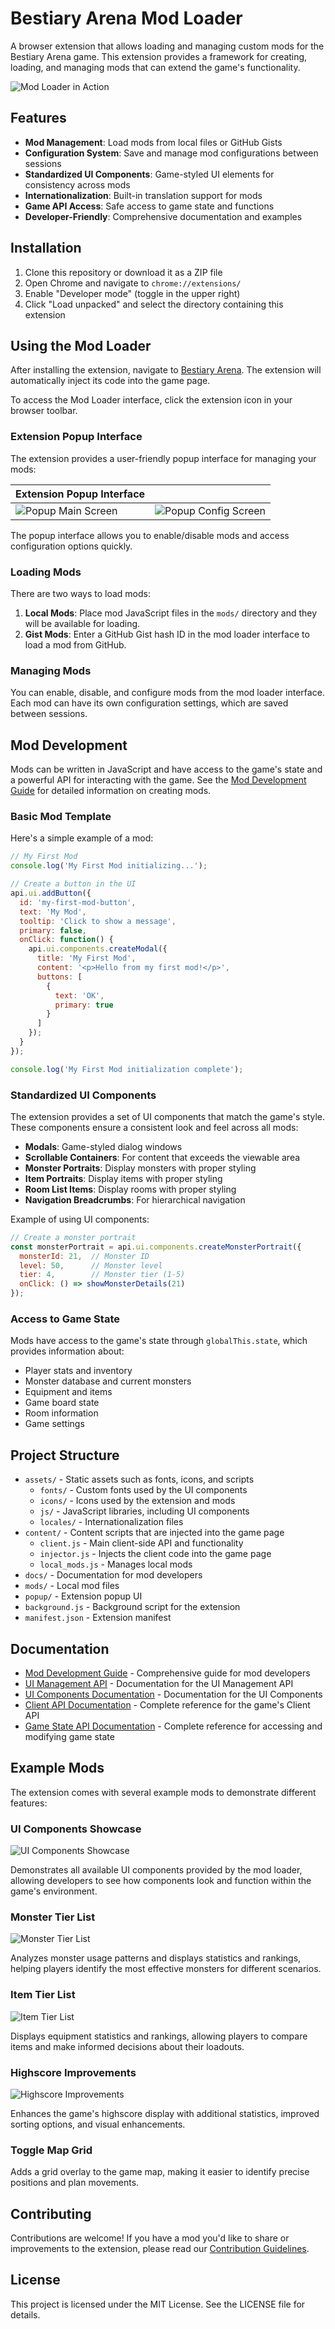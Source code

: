 # Bestiary Arena Mod Loader

A browser extension that allows loading and managing custom mods for the Bestiary Arena game. This extension provides a framework for creating, loading, and managing mods that can extend the game's functionality.

![Mod Loader in Action](docs/images/loaded_mods_injected.png)

## Features

- **Mod Management**: Load mods from local files or GitHub Gists
- **Configuration System**: Save and manage mod configurations between sessions
- **Standardized UI Components**: Game-styled UI elements for consistency across mods
- **Internationalization**: Built-in translation support for mods
- **Game API Access**: Safe access to game state and functions
- **Developer-Friendly**: Comprehensive documentation and examples

## Installation

1. Clone this repository or download it as a ZIP file
2. Open Chrome and navigate to `chrome://extensions/`
3. Enable "Developer mode" (toggle in the upper right)
4. Click "Load unpacked" and select the directory containing this extension

## Using the Mod Loader

After installing the extension, navigate to [Bestiary Arena](https://bestiaryarena.com/). The extension will automatically inject its code into the game page.

To access the Mod Loader interface, click the extension icon in your browser toolbar.

### Extension Popup Interface

The extension provides a user-friendly popup interface for managing your mods:

| Extension Popup Interface |  |
|-------------|----------------------|
| ![Popup Main Screen](docs/images/popup_screen_1.png) | ![Popup Config Screen](docs/images/popup_screen_2.png) |

The popup interface allows you to enable/disable mods and access configuration options quickly.

### Loading Mods

There are two ways to load mods:

1. **Local Mods**: Place mod JavaScript files in the `mods/` directory and they will be available for loading.
2. **Gist Mods**: Enter a GitHub Gist hash ID in the mod loader interface to load a mod from GitHub.

### Managing Mods

You can enable, disable, and configure mods from the mod loader interface. Each mod can have its own configuration settings, which are saved between sessions.

## Mod Development

Mods can be written in JavaScript and have access to the game's state and a powerful API for interacting with the game. See the [Mod Development Guide](docs/mod_development_guide.md) for detailed information on creating mods.

### Basic Mod Template

Here's a simple example of a mod:

```javascript
// My First Mod
console.log('My First Mod initializing...');

// Create a button in the UI
api.ui.addButton({
  id: 'my-first-mod-button',
  text: 'My Mod',
  tooltip: 'Click to show a message',
  primary: false,
  onClick: function() {
    api.ui.components.createModal({
      title: 'My First Mod',
      content: '<p>Hello from my first mod!</p>',
      buttons: [
        {
          text: 'OK',
          primary: true
        }
      ]
    });
  }
});

console.log('My First Mod initialization complete');
```

### Standardized UI Components

The extension provides a set of UI components that match the game's style. These components ensure a consistent look and feel across all mods:

- **Modals**: Game-styled dialog windows
- **Scrollable Containers**: For content that exceeds the viewable area
- **Monster Portraits**: Display monsters with proper styling
- **Item Portraits**: Display items with proper styling
- **Room List Items**: Display rooms with proper styling
- **Navigation Breadcrumbs**: For hierarchical navigation

Example of using UI components:

```javascript
// Create a monster portrait
const monsterPortrait = api.ui.components.createMonsterPortrait({
  monsterId: 21,  // Monster ID
  level: 50,      // Monster level
  tier: 4,        // Monster tier (1-5)
  onClick: () => showMonsterDetails(21)
});
```

### Access to Game State

Mods have access to the game's state through `globalThis.state`, which provides information about:

- Player stats and inventory
- Monster database and current monsters
- Equipment and items
- Game board state
- Room information
- Game settings

## Project Structure

- `assets/` - Static assets such as fonts, icons, and scripts
  - `fonts/` - Custom fonts used by the UI components
  - `icons/` - Icons used by the extension and mods
  - `js/` - JavaScript libraries, including UI components
  - `locales/` - Internationalization files
- `content/` - Content scripts that are injected into the game page
  - `client.js` - Main client-side API and functionality
  - `injector.js` - Injects the client code into the game page
  - `local_mods.js` - Manages local mods
- `docs/` - Documentation for mod developers
- `mods/` - Local mod files
- `popup/` - Extension popup UI
- `background.js` - Background script for the extension
- `manifest.json` - Extension manifest

## Documentation

- [Mod Development Guide](docs/mod_development_guide.md) - Comprehensive guide for mod developers
- [UI Management API](docs/ui_management.md) - Documentation for the UI Management API
- [UI Components Documentation](docs/ui_components.md) - Documentation for the UI Components
- [Client API Documentation](docs/client_api.md) - Complete reference for the game's Client API
- [Game State API Documentation](docs/game_state_api.md) - Complete reference for accessing and modifying game state

## Example Mods

The extension comes with several example mods to demonstrate different features:

### UI Components Showcase
![UI Components Showcase](docs/images/ui_showcase_example_mod.png)

Demonstrates all available UI components provided by the mod loader, allowing developers to see how components look and function within the game's environment.

### Monster Tier List
![Monster Tier List](docs/images/monster_usage_tier_list_mod.png)

Analyzes monster usage patterns and displays statistics and rankings, helping players identify the most effective monsters for different scenarios.

### Item Tier List
![Item Tier List](docs/images/item_tier_lis_mod.png)

Displays equipment statistics and rankings, allowing players to compare items and make informed decisions about their loadouts.

### Highscore Improvements
![Highscore Improvements](docs/images/highscore_improvements_mod.png)

Enhances the game's highscore display with additional statistics, improved sorting options, and visual enhancements.

### Toggle Map Grid
Adds a grid overlay to the game map, making it easier to identify precise positions and plan movements.

## Contributing

Contributions are welcome! If you have a mod you'd like to share or improvements to the extension, please read our [Contribution Guidelines](CONTRIBUTING.md).

## License

This project is licensed under the MIT License. See the LICENSE file for details. 